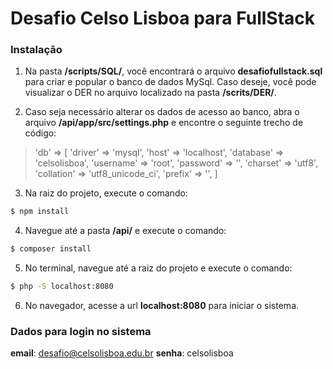 # Desafio Celso Lisboa para FullStack

### Instalação

1. Na pasta  **/scripts/SQL/**, você encontrará o arquivo **desafiofullstack.sql** para criar e popular o banco de dados MySql. Caso deseje, você pode visualizar o DER no arquivo localizado na pasta **/scrits/DER/**.

2. Caso seja necessário alterar os dados de acesso ao banco, abra o arquivo **/api/app/src/settings.php** e encontre o seguinte trecho de código:
>'db' => [
>           'driver' => 'mysql',
>           'host' => 'localhost',
>           'database' => 'celsolisboa',
>           'username' => 'root',
>           'password' => '',
>           'charset'   => 'utf8',
>           'collation' => 'utf8_unicode_ci',
>           'prefix'    => '',
>        ]  

3. Na raiz do projeto, execute o comando:
```sh
$ npm install
```

4. Navegue até a pasta **/api/** e execute o comando:
```sh
$ composer install
```

5. No terminal, navegue até a raiz do projeto e execute o comando:
```sh
$ php -S localhost:8080
```

6. No navegador, acesse a url **localhost:8080** para iniciar o sistema.



### Dados para login no sistema

**email**: desafio@celsolisboa.edu.br
**senha**: celsolisboa


